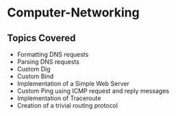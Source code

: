 # Computer-Networking

## Topics Covered
* Formatting DNS requests  
* Parsing DNS requests
* Custom Dig
* Custom Bind
* Implementation of a Simple Web Server
* Custom Ping using ICMP request and reply messages
* Implementation of Traceroute 
* Creation of a trivial routing protocol

